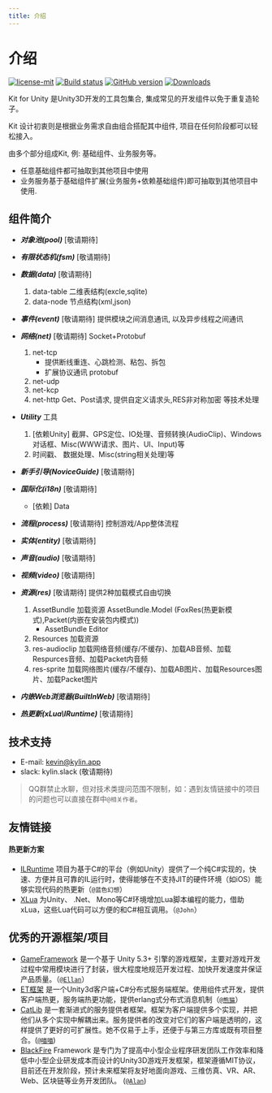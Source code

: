 ```yaml
---
title: 介绍
---
```


# 介绍

<a href="https://github.com/KylinTechnologies/Kit/blob/master/LICENSE"><img src="https://img.shields.io/badge/license-MIT-blue.svg" title="license-mit" /></a> <a href="https://ci.appveyor.com/project/CnTDou/kit"><img src="https://ci.appveyor.com/api/projects/status/tk3o571mwbw2rykj?svg=true" title="Build status"/></a> <a href="https://github.com/KylinTechnologies/Kit/"><img src="https://img.shields.io/badge/version-v1-green.svg" title="GitHub version" ></a> <a href="https://github.com/KylinTechnologies/Kit/releases"><img src="https://img.shields.io/badge/Download-1k-green.svg" title="Downloads" /></a>


Kit for Unity 是Unity3D开发的工具包集合, 集成常见的开发组件以免于重复造轮子。

Kit 设计初衷则是根据业务需求自由组合搭配其中组件, 项目在任何阶段都可以轻松接入。

由多个部分组成Kit, 例: 基础组件、业务服务等。

- 任意基础组件都可抽取到其他项目中使用
- 业务服务基于基础组件扩展(业务服务+依赖基础组件)即可抽取到其他项目中使用.

## 组件简介

- ***对象池(pool)*** [敬请期待]

- ***有限状态机(fsm)*** [敬请期待]

- ***数据(data)*** [敬请期待]

	1. data-table 二维表结构(excle,sqlite)
	2. data-node 节点结构(xml,json)


- ***事件(event)*** [敬请期待] 提供模块之间消息通讯, 以及异步线程之间通讯

- ***网络(net)*** [敬请期待] Socket+Protobuf

	1. net-tcp
		- 提供断线重连、心跳检测、粘包、拆包
		- 扩展协议通讯 protobuf
	2. net-udp
	3. net-kcp
	4. net-http Get、Post请求, 提供自定义请求头,RES非对称加密 等技术处理


- ***Utility*** 工具 

	1. [依赖Unity] 截屏、GPS定位、IO处理、音频转换(AudioClip)、Windows对话框、Misc(WWW请求、图片、UI、Input)等
	2. 时间戳、 数据处理、Misc(string相关处理)等



- ***新手引导(NoviceGuide)*** [敬请期待] 


- ***国际化(i18n)*** [敬请期待]

	- [依赖] Data


- ***流程(process)*** [敬请期待] 控制游戏/App整体流程

- ***实体(entity)*** [敬请期待] 

- ***声音(audio)*** [敬请期待] 

- ***视频(video)*** [敬请期待] 

- ***资源(res)*** [敬请期待] 提供2种加载模式自由切换

	1. AssetBundle 加载资源 AssetBundle.Model (FoxRes(热更新模式),Packet(内嵌在安装包内模式))
		- AssetBundle Editor
	2. Resources 加载资源
	3. res-audioclip 加载网络音频(缓存/不缓存)、加载AB音频、加载Respurces音频、加载Packet内音频
	4. res-sprite 加载网络图片(缓存/不缓存)、加载AB图片、加载Resources图片、加载Packet图片


- ***内嵌Web浏览器(BuiltInWeb)*** [敬请期待] 

- ***热更新(xLua\IRuntime)*** [敬请期待] 


## 技术支持

<!-- QQ群: 633542313 [![](https://pub.idqqimg.com/wpa/images/group.png)](//shang.qq.com/wpa/qunwpa?idkey=1235068de91ee5b340182dfa324f2d118fa586c8dd4053946763172de0f5d580) -->
- E-mail: kevin@kylin.app 
- slack: kylin.slack (敬请期待)


> QQ群禁止水聊，但对技术类提问范围不限制，如：遇到友情链接中的项目的问题也可以直接在群中`@相关作者`。

## 友情链接

#### 热更新方案

- [ILRuntime](https://github.com/Ourpalm/ILRuntime) 项目为基于C#的平台（例如Unity）提供了一个纯C#实现的，快速、方便并且可靠的IL运行时，使得能够在不支持JIT的硬件环境（如iOS）能够实现代码的热更新（`@蓝色幻想`）
- [XLua](https://github.com/Tencent/xLua) 为Unity、 .Net、 Mono等C#环境增加Lua脚本编程的能力，借助xLua，这些Lua代码可以方便的和C#相互调用。（`@John`）


## 优秀的开源框架/项目

- [GameFramework](http://gameframework.cn/) 是一个基于 Unity 5.3+ 引擎的游戏框架，主要对游戏开发过程中常用模块进行了封装，很大程度地规范开发过程、加快开发速度并保证产品质量。（[`@Ellan`](https://github.com/EllanJiang)）
- [ET框架](https://github.com/egametang/ET) 是一个Unity3d客户端+C#分布式服务端框架。使用组件式开发，提供客户端热更，服务端热更功能，提供erlang式分布式消息机制（[`@熊猫`](https://github.com/egametang)）
- [CatLib](https://catlib.io) 是一套渐进式的服务提供者框架。框架为客户端提供多个实现，并把他们从多个实现中解耦出来。服务提供者的改变对它们的客户端是透明的，这样提供了更好的可扩展性。她不仅易于上手，还便于与第三方库或既有项目整合。([`@喵喵`](https://github.com/yb199478)) 
- [BlackFire](https://github.com/BlackFire-Studio/BlackFire) Framework 是专门为了提高中小型企业程序研发团队工作效率和降低中小型企业研发成本而设计的Unity3D游戏开发框架，框架遵循MIT协议，目前还在开发阶段，预计未来框架将友好地面向游戏、三维仿真、VR、AR、Web、区块链等业务开发团队。 ([`@Alan`](https://github.com/0x69h)) 